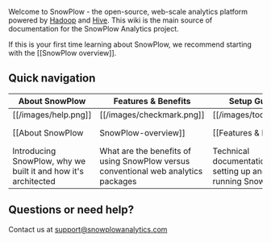 Welcome to SnowPlow - the open-source, web-scale analytics platform powered by [Hadoop](hadoop) and [Hive](hive). This wiki is the main source of documentation for the SnowPlow Analytics project.

If this is your first time learning about SnowPlow, we recommend starting with the [[SnowPlow overview]].

## Quick navigation

| About SnowPlow             | Features & Benefits              | Setup Guide          | Analyst's Cookbook                  |
|----------------------------|---------------------------------|-------------------------------|---------------------------|
| [[/images/help.png]] | [[/images/checkmark.png]] | [[/images/tools.png]] | [[/images/chart.png]] |
| [[About SnowPlow|SnowPlow-overview]] | [[Features & Benefits|Features-and-benefits]]       | [[Setup Guide|SnowPlow-setup-guide]] | [[Analyst's Cookbook|Analysts-cookbook]]|
| Introducing SnowPlow, why we built it and how it's architected | What are the benefits of using SnowPlow versus conventional web analytics packages | Technical documentation for setting up and running SnowPlow | Recipes (queries) for performing analyses on SnowPlow data using Apache Hive |



## Questions or need help?

Contact us at support@snowplowanalytics.com

[hadoop]: http://hadoop.apache.org/
[hive]: http://hive.apache.org/